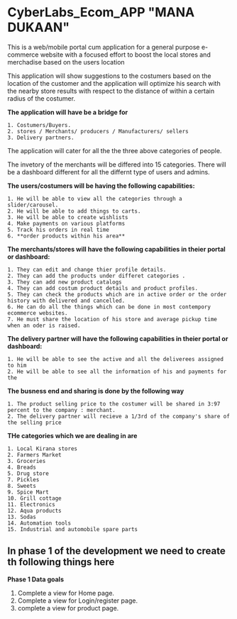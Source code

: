 # CyberLabs_Ecom_APP "MANA DUKAAN"

This is a web/mobile portal cum application for a general purpose e-commerce website with a focused effort to boost the local stores and merchadise based on the users location

This application will show suggestions to the costumers based on the location of the customer and the application will optimize his search with the nearby store results with respect to the distance of within a certain radius of the costumer. 

**The application will have be a bridge for**

    1. Costumers/Buyers. 
    2. stores / Merchants/ producers / Manufacturers/ sellers 
    3. Delivery partners. 

The application will cater for all the the three above categories of people. 

The invetory of the merchants will be differed into 15 categories. 
There will be a dashboard different for all the differnt type of users and admins.

**The users/costumers will be having the following capabilities:**

    1. He will be able to view all the categories through a slider/carousel. 
    2. He will be able to add things to carts.
    3. He will be able to create wishlists
    4. Make payments on various platforms
    5. Track his orders in real time
    6. **order products within his area** 

**The merchants/stores will have the following capabilities in theier portal or dashboard:** 

    1. They can edit and change thier profile details. 
    2. They can add the products under differet categories .
    3. They can add new product catalogs
    4. They can add costum product details and product profiles. 
    5. They can check the products which are in active order or the order history with delivered and cancelled. 
    6. He can do all the things which can be done in most contempory ecommerce websites. 
    7. He must share the location of his store and average pickup time when an oder is raised. 

**The delivery partner will have the following capabilities in theier portal or dashboard:** 

    1. He will be able to see the active and all the deliverees assigned to him
    2. He will be able to see all the information of his and payments for the 
    
**The busness end and sharing is done by the following way** 

    1. The product selling price to the costumer will be shared in 3:97 percent to the company : merchant. 
    2. The delivery partner will recieve a 1/3rd of the company's share of the selling price

**THe categories which we are dealing in are**
    
    1. Local Kirana stores
    2. Farmers Market
    3. Groceries
    4. Breads
    5. Drug store 
    7. Pickles 
    8. Sweets
    9. Spice Mart
    10. Grill cottage
    11. Electronics
    12. Aqua products
    13. Sodas
    14. Automation tools
    15. Industrial and automobile spare parts

## In phase 1 of the development we need to create th following things here

   **Phase 1 Data goals**
   1. Complete a view for Home page.
   2. Complete a view for Login/register page.
   3. complete a view for product page.
   



